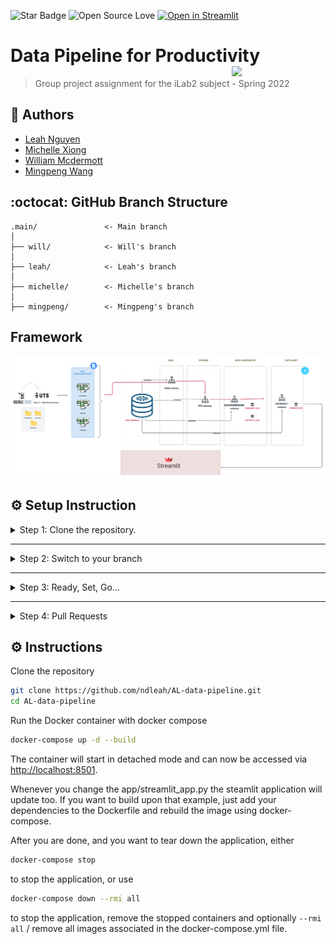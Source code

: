 ![Star Badge](https://img.shields.io/static/v1?label=%F0%9F%8C%9F&message=If%20Useful&style=style=flat&color=BC4E99)
![Open Source Love](https://badges.frapsoft.com/os/v1/open-source.svg?v=103)
[![Open in Streamlit](https://static.streamlit.io/badges/streamlit_badge_black_white.svg)]()

# Data Pipeline for Productivity <img src="http://pixelartmaker-data-78746291193.nyc3.digitaloceanspaces.com/image/96a034beedb086d.png" align="right" width="150" />

> Group project assignment for the iLab2 subject - Spring 2022

## 👤 Authors

* [Leah Nguyen](https://github.com/)
* [Michelle Xiong](https://github.com/)
* [William Mcdermott](https://github.com/)
* [Mingpeng Wang](https://github.com/)


## :octocat: GitHub Branch Structure

```
.main/               <- Main branch
│
├── will/            <- Will's branch
│
├── leah/            <- Leah's branch
│
├── michelle/        <- Michelle's branch
│
├── mingpeng/        <- Mingpeng's branch
```

## Framework
![framework](framework.png)

## ⚙️ Setup Instruction

<details>
<summary>
Step 1: Clone the repository. 
</summary>

Open git bash and type:

```bash
git clone https://github.com/ndleah/credit-card.git
```

> This makes a local copy of the repository in your machine.

</details> 

---

<details>
<summary>
Step 2: Switch to your branch
</summary>

```bash
git checkout branch_name    <--- Switching the branch
```

For example

```bash
git checkout akshaya        <--- Switching the branch
```

</details> 

---

<details>
<summary>
Step 3: Ready, Set, Go...
</summary>

**Commit your changes locally**

```bash
git commit -m "description of your commit".
```

**Upload the changes (including your new branch) to GitHub**

```bash
git push origin MyNewBranch
```

For example

```bash
git push origin akshaya
```
</details> 

---

<details>
<summary>
Step 4: Pull Requests
</summary>

Once you have completed these steps, you are ready to start contributing to the project and creating **pull requests**.

Steps need to take:

> 1. Go to the main repo on GitHub where you should now see your new branch
> 2. Click on your branch name
> 3. click on “Pull Request” button (URC)
> 4. Click on “Send Pull Request”

</details> 

## ⚙️ Instructions

Clone the repository

```bash
git clone https://github.com/ndleah/AL-data-pipeline.git
cd AL-data-pipeline
```

Run the Docker container with docker compose

```bash
docker-compose up -d --build
```

The container will start in detached mode and can now be accessed via [http://localhost:8501](http://localhost:8501). 

Whenever you change the app/streamlit_app.py the steamlit application will update too. If you want to build upon that example, just add your dependencies to the Dockerfile and rebuild the image using docker-compose.

After you are done, and you want to tear down the application, either

```bash
docker-compose stop
```

to stop the application, or use 

```bash
docker-compose down --rmi all
```

to stop the application, remove the stopped containers and optionally `--rmi all` / remove all images associated in the docker-compose.yml file.